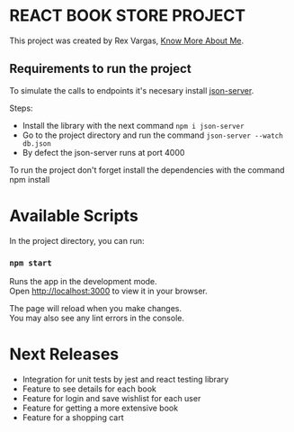 # REACT BOOK STORE PROJECT

This project was created by Rex Vargas, [Know More About Me](https://www.linkedin.com/in/rexvargasgodinez/).

## Requirements to run the project
To simulate the calls to endpoints it's necesary install [json-server](https://www.npmjs.com/package/json-server).

Steps:
- Install the library with the next command `npm i json-server`
- Go to the project directory and run the command `json-server --watch db.json`
- By defect the json-server runs at port 4000 

To run the project don't forget install the dependencies with the command npm install

# Available Scripts

In the project directory, you can run:

### `npm start`

Runs the app in the development mode.\
Open [http://localhost:3000](http://localhost:3000) to view it in your browser.

The page will reload when you make changes.\
You may also see any lint errors in the console.

# Next Releases
  - Integration for unit tests by jest and react testing library
  - Feature to see details for each book
  - Feature for login and save wishlist for each user
  - Feature for getting a more extensive book 
  - Feature for a shopping cart
